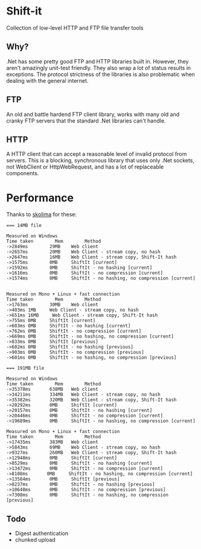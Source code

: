 Shift-it
========

Collection of low-level HTTP and FTP file transfer tools

Why?
-----
.Net has some pretty good FTP and HTTP libraries built in. However, they aren't amazingly unit-test friendly. They also wrap a lot of status results in exceptions.
The protocol strictness of the libraries is also problematic when dealing with the general internet.

FTP
-----
An old and battle hardend FTP client library, works with many
old and cranky FTP servers that the standard .Net libraries can't handle.

HTTP
----
A HTTP client that can accept a reasonable level of invalid protocol from servers.
This is a blocking, synchronous library that uses only .Net sockets, not WebClient or HttpWebRequest, and has a lot of replaceable components.

Performance
===========
Thanks to [skolima](https://github.com/skolima) for these:

```
=== 14MB file

Measured on Windows
Time taken        Mem        Method
->2849ms        29MB    Web client
->2657ms        20MB    Web Client - stream copy, no hash
->2647ms        16MB    Web Client - stream copy, Shift-It hash
->1575ms        0MB     ShiftIt [current]
->1592ms        0MB     ShiftIt - no hashing [current]
->1616ms        0MB     ShiftIt - no compression [current]
->1574ms        0MB     ShiftIt - no hashing, no compression [current]


Measured on Mono + Linux + fast connection
Time taken        Mem        Method
->1763ms        30MB    Web client
->403ms 1MB     Web Client - stream copy, no hash
->651ms 16MB     Web Client - stream copy, Shift-It hash
->755ms 0MB     ShiftIt [current]
->603ms 0MB     ShiftIt - no hashing [current]
->762ms 0MB     ShiftIt - no compression [current]
->669ms 0MB     ShiftIt - no hashing, no compression [current]
->833ms 0MB     ShiftIt [previous]
->602ms 0MB     ShiftIt - no hashing [previous]
->903ms 0MB     ShiftIt - no compression [previous]
->601ms 0MB     ShiftIt - no hashing, no compression [previous]

=== 191MB file

Measured on Windows
Time taken        Mem        Method
->35378ms       638MB   Web client
->34211ms       334MB   Web Client - stream copy, no hash
->35382ms       320MB   Web Client - stream copy, Shift-It hash
->20292ms       0MB     ShiftIt [current]
->20157ms       0MB     ShiftIt - no hashing [current]
->20446ms       0MB     ShiftIt - no compression [current]
->19689ms       0MB     ShiftIt - no hashing, no compression [current]

Measured on Mono + Linux + fast connection
Time taken        Mem        Method
->17435ms       383MB   Web client
->5843ms        69MB    Web Client - stream copy, no hash
->9327ms        260MB   Web Client - stream copy, Shift-It hash
->12948ms       0MB     ShiftIt [current]
->8529ms        0MB     ShiftIt - no hashing [current]
->13472ms       0MB     ShiftIt - no compression [current]
->8108ms       0MB     ShiftIt - no hashing, no compression [current]
->13584ms       0MB     ShiftIt [previous]
->8237ms        0MB     ShiftIt - no hashing [previous]
->10648ms       0MB     ShiftIt - no compression [previous]
->7308ms        0MB     ShiftIt - no hashing, no compression [previous]
```

Todo
-----
* Digest authentication
* chunked upload



